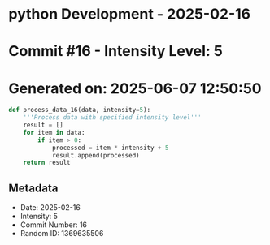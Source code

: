 ﻿# python Development - 2025-02-16
# Commit #16 - Intensity Level: 5
# Generated on: 2025-06-07 12:50:50
```python
def process_data_16(data, intensity=5):
    '''Process data with specified intensity level'''
    result = []
    for item in data:
        if item > 0:
            processed = item * intensity + 5
            result.append(processed)
    return result
```
## Metadata
- Date: 2025-02-16
- Intensity: 5
- Commit Number: 16
- Random ID: 1369635506
